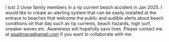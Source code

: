I lost 2 close family members in a rip current beach accident in Jan 2025. I would like to create an alerting system that can be easily installed at the entrace to beaches that welcome the public and audible alerts about beach conditions on that day such as rip currents, beach hazards, high surf, sneaker waves etc. Awareness will hopefully save lives. Please contact me at ppadmana@gmail.com if you want to collaborate with me.
